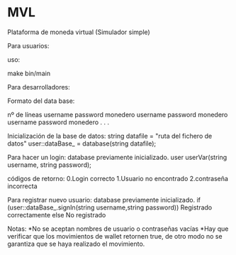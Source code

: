 # MVL
Plataforma de moneda virtual (Simulador simple)


Para usuarios:

uso:

  make
  bin/main
























Para desarrolladores:


Formato del data base:


nº de líneas
username password monedero
username password monedero
username password monedero
.
.
.


Inicialización de la base de datos:
  string datafile = "ruta del fichero de datos"
  user::dataBase_ = database(string datafile);


Para hacer un login:
  database previamente inicializado.
  user userVar(string username, string password);

  códigos de retorno:
   0.Login correcto
   1.Usuario no encontrado
   2.contraseña incorrecta


Para registrar nuevo usuario:
  database previamente inicializado.
  if (user::dataBase_.signIn(string username,string password))
    Registrado correctamente
    else
    No registrado




Notas:
  *No se aceptan nombres de usuario o contraseñas vacías
  *Hay que verificar que los movimientos de wallet retornen true, de otro modo
   no se garantiza que se haya realizado el movimiento.
